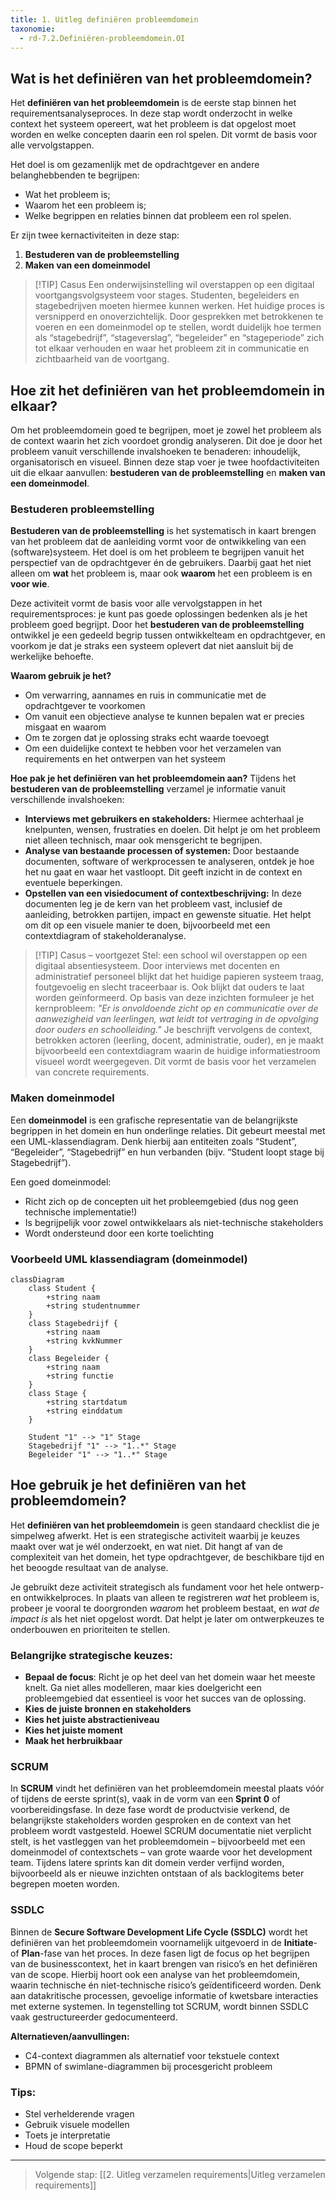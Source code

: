 ```yaml
---
title: 1. Uitleg definiëren probleemdomein
taxonomie:
  - rd-7.2.Definiëren-probleemdomein.OI
---
```


## Wat is het definiëren van het probleemdomein?
Het **definiëren van het probleemdomein** is de eerste stap binnen het requirementsanalyseproces. In deze stap wordt onderzocht in welke context het systeem opereert, wat het probleem is dat opgelost moet worden en welke concepten daarin een rol spelen. Dit vormt de basis voor alle vervolgstappen.

Het doel is om gezamenlijk met de opdrachtgever en andere belanghebbenden te begrijpen:
- Wat het probleem is;
- Waarom het een probleem is;
- Welke begrippen en relaties binnen dat probleem een rol spelen.

Er zijn twee kernactiviteiten in deze stap:
1. **Bestuderen van de probleemstelling**
2. **Maken van een domeinmodel**

> [!TIP] Casus
> Een onderwijsinstelling wil overstappen op een digitaal voortgangsvolgsysteem voor stages. Studenten, begeleiders en stagebedrijven moeten hiermee kunnen werken. Het huidige proces is versnipperd en onoverzichtelijk. 
> Door gesprekken met betrokkenen te voeren en een domeinmodel op te stellen, wordt duidelijk hoe termen als “stagebedrijf”, “stageverslag”, “begeleider” en “stageperiode” zich tot elkaar verhouden en waar het probleem zit in communicatie en zichtbaarheid van de voortgang.

## Hoe zit het definiëren van het probleemdomein in elkaar?
Om het probleemdomein goed te begrijpen, moet je zowel het probleem als de context waarin het zich voordoet grondig analyseren. Dit doe je door het probleem vanuit verschillende invalshoeken te benaderen: inhoudelijk, organisatorisch en visueel. Binnen deze stap voer je twee hoofdactiviteiten uit die elkaar aanvullen: **bestuderen van de probleemstelling** en **maken van een domeinmodel**.

### Bestuderen probleemstelling
**Bestuderen van de probleemstelling** is het systematisch in kaart brengen van het probleem dat de aanleiding vormt voor de ontwikkeling van een (software)systeem. Het doel is om het probleem te begrijpen vanuit het perspectief van de opdrachtgever én de gebruikers. Daarbij gaat het niet alleen om **wat** het probleem is, maar ook **waarom** het een probleem is en **voor wie**.

Deze activiteit vormt de basis voor alle vervolgstappen in het requirementsproces: je kunt pas goede oplossingen bedenken als je het probleem goed begrijpt. Door het **bestuderen van de probleemstelling** ontwikkel je een gedeeld begrip tussen ontwikkelteam en opdrachtgever, en voorkom je dat je straks een systeem oplevert dat niet aansluit bij de werkelijke behoefte.

**Waarom gebruik je het?**
- Om verwarring, aannames en ruis in communicatie met de opdrachtgever te voorkomen
- Om vanuit een objectieve analyse te kunnen bepalen wat er precies misgaat en waarom
- Om te zorgen dat je oplossing straks echt waarde toevoegt
- Om een duidelijke context te hebben voor het verzamelen van requirements en het ontwerpen van het systeem

**Hoe pak je het definiëren van het probleemdomein aan?**
Tijdens het **bestuderen van de probleemstelling** verzamel je informatie vanuit verschillende invalshoeken:
- **Interviews met gebruikers en stakeholders:** Hiermee achterhaal je knelpunten, wensen, frustraties en doelen. Dit helpt je om het probleem niet alleen technisch, maar ook mensgericht te begrijpen.
- **Analyse van bestaande processen of systemen:** Door bestaande documenten, software of werkprocessen te analyseren, ontdek je hoe het nu gaat en waar het vastloopt. Dit geeft inzicht in de context en eventuele beperkingen.
- **Opstellen van een visiedocument of contextbeschrijving:** In deze documenten leg je de kern van het probleem vast, inclusief de aanleiding, betrokken partijen, impact en gewenste situatie. Het helpt om dit op een visuele manier te doen, bijvoorbeeld met een contextdiagram of stakeholderanalyse.

> [!TIP] Casus – voortgezet
> Stel: een school wil overstappen op een digitaal absentiesysteem. Door interviews met docenten en administratief personeel blijkt dat het huidige papieren systeem traag, foutgevoelig en slecht traceerbaar is. Ook blijkt dat ouders te laat worden geïnformeerd. Op basis van deze inzichten formuleer je het kernprobleem: *"Er is onvoldoende zicht op en communicatie over de aanwezigheid van leerlingen, wat leidt tot vertraging in de opvolging door ouders en schoolleiding."*
> Je beschrijft vervolgens de context, betrokken actoren (leerling, docent, administratie, ouder), en je maakt bijvoorbeeld een contextdiagram waarin de huidige informatiestroom visueel wordt weergegeven. Dit vormt de basis voor het verzamelen van concrete requirements.

### Maken domeinmodel
Een **domeinmodel** is een grafische representatie van de belangrijkste begrippen in het domein en hun onderlinge relaties. Dit gebeurt meestal met een UML-klassendiagram. Denk hierbij aan entiteiten zoals “Student”, “Begeleider”, “Stagebedrijf” en hun verbanden (bijv. “Student loopt stage bij Stagebedrijf”).

Een goed domeinmodel:
- Richt zich op de concepten uit het probleemgebied (dus nog geen technische implementatie!)
- Is begrijpelijk voor zowel ontwikkelaars als niet-technische stakeholders
- Wordt ondersteund door een korte toelichting

### Voorbeeld UML klassendiagram (domeinmodel)
```mermaid
classDiagram
    class Student {
        +string naam
        +string studentnummer
    }
    class Stagebedrijf {
        +string naam
        +string kvkNummer
    }
    class Begeleider {
        +string naam
        +string functie
    }
    class Stage {
        +string startdatum
        +string einddatum
    }

    Student "1" --> "1" Stage
    Stagebedrijf "1" --> "1..*" Stage
    Begeleider "1" --> "1..*" Stage
```

## Hoe gebruik je het definiëren van het probleemdomein?
Het **definiëren van het probleemdomein** is geen standaard checklist die je simpelweg afwerkt. Het is een strategische activiteit waarbij je keuzes maakt over wat je wél onderzoekt, en wat niet. Dit hangt af van de complexiteit van het domein, het type opdrachtgever, de beschikbare tijd en het beoogde resultaat van de analyse.

Je gebruikt deze activiteit strategisch als fundament voor het hele ontwerp- en ontwikkelproces. In plaats van alleen te registreren *wat* het probleem is, probeer je vooral te doorgronden *waarom* het probleem bestaat, en *wat de impact is* als het niet opgelost wordt. Dat helpt je later om ontwerpkeuzes te onderbouwen en prioriteiten te stellen.

### Belangrijke strategische keuzes:
- **Bepaal de focus**: Richt je op het deel van het domein waar het meeste knelt. Ga niet alles modelleren, maar kies doelgericht een probleemgebied dat essentieel is voor het succes van de oplossing.
- **Kies de juiste bronnen en stakeholders**
- **Kies het juiste abstractieniveau**
- **Kies het juiste moment**
- **Maak het herbruikbaar**

### SCRUM
In **SCRUM** vindt het definiëren van het probleemdomein meestal plaats vóór of tijdens de eerste sprint(s), vaak in de vorm van een **Sprint 0** of voorbereidingsfase. In deze fase wordt de productvisie verkend, de belangrijkste stakeholders worden gesproken en de context van het probleem wordt vastgesteld. Hoewel SCRUM documentatie niet verplicht stelt, is het vastleggen van het probleemdomein – bijvoorbeeld met een domeinmodel of contextschets – van grote waarde voor het development team. Tijdens latere sprints kan dit domein verder verfijnd worden, bijvoorbeeld als er nieuwe inzichten ontstaan of als backlogitems beter begrepen moeten worden.

### SSDLC
Binnen de **Secure Software Development Life Cycle (SSDLC)** wordt het definiëren van het probleemdomein voornamelijk uitgevoerd in de **Initiate**- of **Plan**-fase van het proces. In deze fasen ligt de focus op het begrijpen van de businesscontext, het in kaart brengen van risico’s en het definiëren van de scope. Hierbij hoort ook een analyse van het probleemdomein, waarin technische én niet-technische risico’s geïdentificeerd worden. Denk aan datakritische processen, gevoelige informatie of kwetsbare interacties met externe systemen. In tegenstelling tot SCRUM, wordt binnen SSDLC vaak gestructureerder gedocumenteerd.

**Alternatieven/aanvullingen:**
- C4-context diagrammen als alternatief voor tekstuele context
- BPMN of swimlane-diagrammen bij procesgericht probleem

### Tips:
- Stel verhelderende vragen
- Gebruik visuele modellen
- Toets je interpretatie
- Houd de scope beperkt

---

> Volgende stap: [[2. Uitleg verzamelen requirements|Uitleg verzamelen requirements]]
